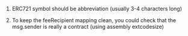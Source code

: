 1. ERC721 symbol should be abbreviation (usually 3-4 characters long)

2. To keep the feeRecipient mapping clean, you could check that the msg.sender is really a contract (using assembly extcodesize)